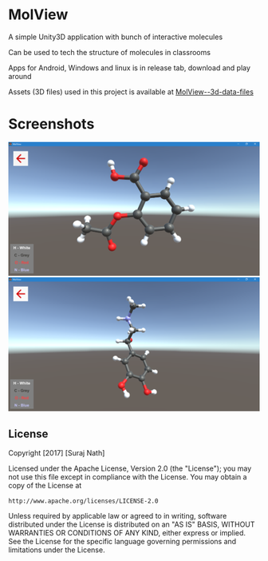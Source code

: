 # MolView
A simple Unity3D application with bunch of interactive molecules

Can be used to tech the structure of molecules in classrooms

Apps for Android, Windows and linux is in release tab, download and play around

Assets (3D files) used in this project is available at [MolView--3d-data-files](https://github.com/electron0zero/MolView--3d-data-files)

# Screenshots

![Screen 1](/Screenshots/1.png)
![Screen 1](/Screenshots/2.png)

## License
Copyright [2017] [Suraj Nath]

Licensed under the Apache License, Version 2.0 (the "License");
you may not use this file except in compliance with the License.
You may obtain a copy of the License at

    http://www.apache.org/licenses/LICENSE-2.0

Unless required by applicable law or agreed to in writing, software
distributed under the License is distributed on an "AS IS" BASIS,
WITHOUT WARRANTIES OR CONDITIONS OF ANY KIND, either express or implied.
See the License for the specific language governing permissions and
limitations under the License.